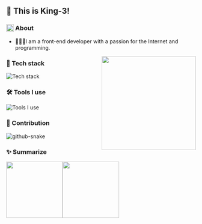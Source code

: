 ## 👋 This is King-3!

### <img src="https://article.biliimg.com/bfs/article/821e8b784117cda39eef369b948b3d13627872080.png" style="height: 20px; vertical-align: bottom;" /> About

- 👨🏻‍💻I am a front-end developer with a passion for the Internet and programming.

<img align= "right" id="user-content-mycat" width= "250" src= "https://pa1.narvii.com/6580/8098c6e9207376889eeb0532d9f5a0723c4d73f5_hq.gif"/>

### 🔭 Tech stack

![Tech stack](https://skillicons.dev/icons?i=html,css,js,typescript,vue,react,nodejs,mysql)

### 🛠 Tools I use

![Tools I use](https://skillicons.dev/icons?i=vscode,ps,powershell,git,pnpm,vite,vercel,github)

### 🚀 Contribution

<picture>
  <source media="(prefers-color-scheme: dark)" srcset="https://ghfast.top/https://raw.githubusercontent.com/Coder-King3/Coder-King3/output/contribution-snake-dark.svg" />
  <source media="(prefers-color-scheme: light)" srcset="https://ghfast.top/https://raw.githubusercontent.com/Coder-King3/Coder-King3/output/contribution-snake.svg" />
  <img alt="github-snake" src="https://ghfast.top/https://raw.githubusercontent.com/Coder-King3/Coder-King3/output/contribution-snake.svg" />
</picture>

### ✨ Summarize

<img align="" height="150px" src="https://github-readme-stats.vercel.app/api?username=Coder-King3&hide_title=true&hide_border=true&show_icons=true&include_all_commits=true&line_height=21&bg_color=0,EC6C6C,FFD479,FFFC79,73FA79&theme=graywhite" /><img align="" height="150px" src="https://github-readme-stats.vercel.app/api/top-langs/?username=Coder-King3&hide_title=true&hide_border=true&layout=compact&bg_color=0,73FA79,73FDFF,D783FF&theme=graywhite&locale=cn" />
